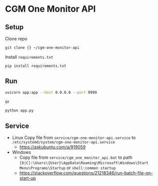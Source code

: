 # CGM One Monitor API

## Setup

Clone repo

```bash
git clone {} ~/cgm-one-monitor-api
```

Install `requirements.txt`

```bash
pip install requirements.txt
```

## Run

```bash
uvicorn app:app --host 0.0.0.0 --port 9999
```

or

```bash
python app.py
```

## Service

- Linux
  Copy file from `service/cgm-one-monitor-api.service` to `/etc/systemd/system/cgm-one-monitor-api.service`
  - <https://askubuntu.com/a/919059>
- Windows
  - Copy file from `service/cgm_one_monitor_api.bat` to path `[D|C]:\Users\{User}\AppData\Roaming\Microsoft\Windows\Start Menu\Programs\Startup` or `shell:common startup`
  - <https://stackoverflow.com/questions/21218346/run-batch-file-on-start-up>
